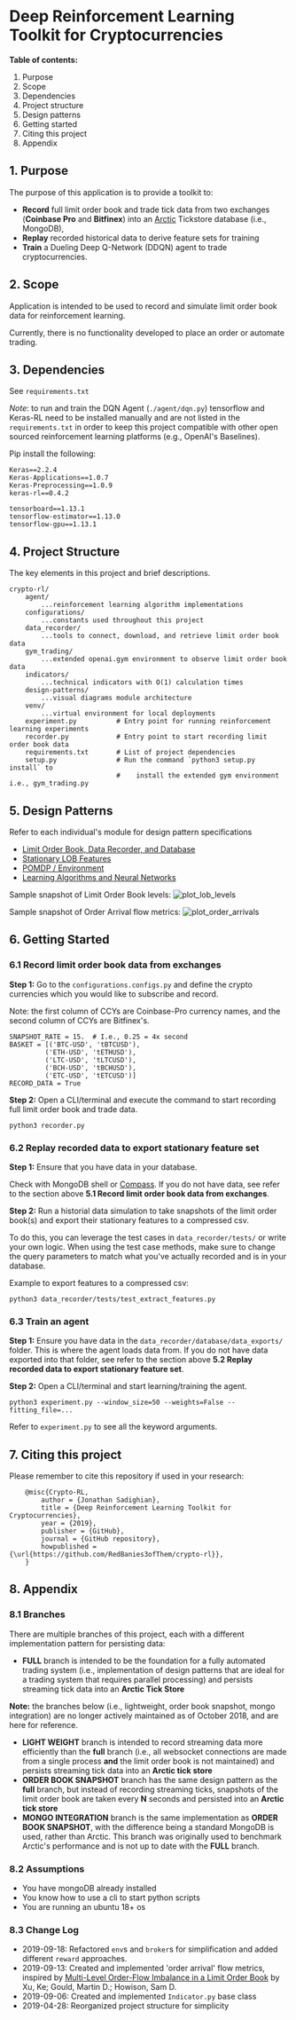 # Deep Reinforcement Learning Toolkit for Cryptocurrencies
**Table of contents:**

1. Purpose
2. Scope
3. Dependencies
4. Project structure
5. Design patterns
6. Getting started
7. Citing this project
8. Appendix 

## 1. Purpose
The purpose of this application is to provide a toolkit to:
 - **Record** full limit order book and trade tick data from two 
 exchanges (**Coinbase Pro** and **Bitfinex**) into an [Arctic](https://github.com/manahl/arctic) 
 Tickstore database (i.e., MongoDB), 
 - **Replay** recorded historical data to derive feature sets for training
 - **Train** a Dueling Deep Q-Network (DDQN) agent to trade cryptocurrencies.


## 2. Scope
Application is intended to be used to record and simulate limit order book data 
for reinforcement learning. 

Currently, there is no functionality developed to place an order or automate trading.


## 3. Dependencies
See `requirements.txt`

*Note*: to run and train the DQN Agent (`./agent/dqn.py`) tensorflow and Keras-RL
need to be installed manually and are not listed in the `requirements.txt` 
in order to keep this project compatible with other open 
sourced reinforcement learning platforms (e.g., OpenAI's Baselines).

Pip install the following:

```
Keras==2.2.4
Keras-Applications==1.0.7
Keras-Preprocessing==1.0.9
keras-rl==0.4.2

tensorboard==1.13.1
tensorflow-estimator==1.13.0
tensorflow-gpu==1.13.1
```


## 4. Project Structure
The key elements in this project and brief descriptions.
```
crypto-rl/
	agent/
		...reinforcement learning algorithm implementations
	configurations/
		...constants used throughout this project
	data_recorder/
		...tools to connect, download, and retrieve limit order book data
	gym_trading/
		...extended openai.gym environment to observe limit order book data
    indicators/
        ...technical indicators with O(1) calculation times
	design-patterns/
		...visual diagrams module architecture
	venv/
		...virtual environment for local deployments
	experiment.py          # Entry point for running reinforcement learning experiments
	recorder.py            # Entry point to start recording limit order book data
	requirements.txt       # List of project dependencies
	setup.py               # Run the command `python3 setup.py install` to 
	                       #    install the extended gym environment i.e., gym_trading.py
```


## 5. Design Patterns
Refer to each individual's module for design pattern specifications
- [Limit Order Book, Data Recorder, and Database](https://github.com/RedBanies3ofThem/crypto-rl/tree/arctic-streaming-ticks-full/data_recorder)
- [Stationary LOB Features](https://arxiv.org/abs/1810.09965v1)
- [POMDP / Environment](https://github.com/RedBanies3ofThem/crypto-rl/tree/arctic-streaming-ticks-full/gym_trading)
- [Learning Algorithms and Neural Networks](https://github.com/RedBanies3ofThem/crypto-rl/tree/arctic-streaming-ticks-full/agent)

Sample snapshot of Limit Order Book levels:
![plot_lob_levels](./design_patterns/plot_lob_levels.png)

Sample snapshot of Order Arrival flow metrics:
![plot_order_arrivals](./design_patterns/plot_order_arrivals.png)


## 6. Getting Started
### 6.1 Record limit order book data from exchanges

**Step 1:**
Go to the `configurations.configs.py` and define the crypto currencies which
you would like to subscribe and record. 

Note: the first column of CCYs are Coinbase-Pro currency names, and the 
second column of CCYs are Bitfinex's.
```
SNAPSHOT_RATE = 15.  # I.e., 0.25 = 4x second
BASKET = [('BTC-USD', 'tBTCUSD'),
         ('ETH-USD', 'tETHUSD'),
         ('LTC-USD', 'tLTCUSD'),
         ('BCH-USD', 'tBCHUSD'),
         ('ETC-USD', 'tETCUSD')]
RECORD_DATA = True
```

**Step 2:**
Open a CLI/terminal and execute the command to start recording 
full limit order book and trade data.
 ```
 python3 recorder.py
 ```

### 6.2 Replay recorded data to export stationary feature set

**Step 1:**
Ensure that you have data in your database. 

Check with MongoDB shell or [Compass](https://www.mongodb.com/products/compass). 
If you do not have data, see refer to the section above 
**5.1 Record limit order book data from exchanges**.

**Step 2:**
Run a historial data simulation to take snapshots of the
limit order book(s) and export their stationary features
to a compressed csv.

To do this, you can leverage the test cases in `data_recorder/tests/`
or write your own logic. When using the test case methods, make sure
to change the query parameters to match what you've actually recorded and
is in your database.

Example to export features to a compressed csv:
```
python3 data_recorder/tests/test_extract_features.py
```

### 6.3 Train an agent

**Step 1:**
Ensure you have data in the `data_recorder/database/data_exports/` folder.
This is where the agent loads data from. If you do not have data exported
into that folder, see refer to the section above 
**5.2 Replay recorded data to export stationary feature set**.

**Step 2:**
Open a CLI/terminal and start learning/training the agent. 
```
python3 experiment.py --window_size=50 --weights=False --fitting_file=...
```
Refer to `experiment.py` to see all the keyword arguments.


## 7. Citing this project

Please remember to cite this repository if used in your research:
```
    @misc{Crypto-RL,
        author = {Jonathan Sadighian},
        title = {Deep Reinforcement Learning Toolkit for Cryptocurrencies},
        year = {2019},
        publisher = {GitHub},
        journal = {GitHub repository},
        howpublished = {\url{https://github.com/RedBanies3ofThem/crypto-rl}},
    }
```


## 8. Appendix
### 8.1 Branches
There are multiple branches of this project, each with a different implementation pattern 
for persisting data:
 - **FULL** branch is intended to be the foundation for a fully automated trading system 
 (i.e., implementation of design patterns that are ideal for a trading system that requires 
 parallel processing) and persists streaming tick data into an **Arctic Tick Store**
 
 **Note:** the branches below (i.e., lightweight, order book snapshot, mongo integration) 
 are no longer actively maintained as of October 2018, and are here for reference.
 
 - **LIGHT WEIGHT** branch is intended to record streaming data more efficiently than 
 the __full__ branch (i.e., all websocket connections are made from a single process 
 __and__ the limit order book is not maintained) and persists streaming tick data into 
 an **Arctic tick store**
 - **ORDER BOOK SNAPSHOT** branch has the same design pattern as the __full__ branch, 
 but instead of recording streaming ticks, snapshots of the limit order book are taken 
 every **N** seconds and persisted into an **Arctic tick store**
 - **MONGO INTEGRATION** branch is the same implementation as **ORDER BOOK SNAPSHOT**, 
 with the difference being a standard MongoDB is used, rather than Arctic. 
 This branch was originally used to benchmark Arctic's performance and is not up to 
 date with the **FULL** branch.

### 8.2 Assumptions
- You have mongoDB already installed
- You know how to use a cli to start python scripts
- You are running an ubuntu 18+ os

### 8.3 Change Log
- 2019-09-18: Refactored `env`s and `broker`s for simplification and
  added different `reward` approaches.
- 2019-09-13: Created and implemented 'order arrival' flow metrics,
  inspired by
  [Multi-Level Order-Flow Imbalance in a Limit Order Book](https://arxiv.org/abs/1907.06230v1)
  by Xu, Ke; Gould, Martin D.; Howison, Sam D.
- 2019-09-06: Created and implemented `Indicator.py` base class
- 2019-04-28: Reorganized project structure for simplicity
